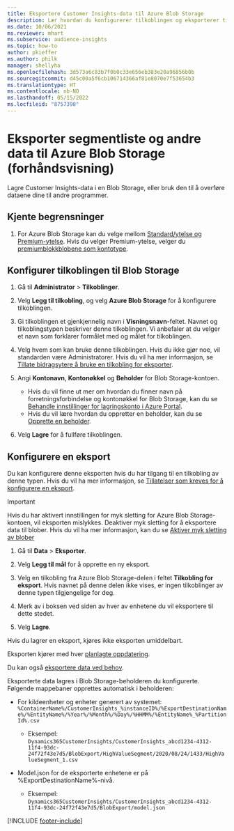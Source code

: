 ```yaml
---
title: Eksportere Customer Insights-data til Azure Blob Storage
description: Lær hvordan du konfigurerer tilkoblingen og eksporterer til Blob Storage.
ms.date: 10/06/2021
ms.reviewer: mhart
ms.subservice: audience-insights
ms.topic: how-to
author: pkieffer
ms.author: philk
manager: shellyha
ms.openlocfilehash: 3d573a6c83b7f0b0c33e656eb383e20a96856b0b
ms.sourcegitcommit: d45c00a5f6cb106714366af81e8070e7f53654b3
ms.translationtype: HT
ms.contentlocale: nb-NO
ms.lasthandoff: 05/15/2022
ms.locfileid: "8757398"
---
```

# <a name="export-segment-list-and-other-data-to-azure-blob-storage-preview"></a>Eksporter segmentliste og andre data til Azure Blob Storage (forhåndsvisning)

Lagre Customer Insights-data i en Blob Storage, eller bruk den til å overføre dataene dine til andre programmer.

## <a name="known-limitations"></a>Kjente begrensninger

1. For Azure Blob Storage kan du velge mellom [Standard/ytelse og Premium-ytelse](/azure/storage/blobs/storage-blob-performance-tiers). Hvis du velger Premium-ytelse, velger du [premiumblokkblobene som kontotype](/azure/storage/common/storage-account-overview#types-of-storage-accounts).

## <a name="set-up-the-connection-to-blob-storage"></a>Konfigurer tilkoblingen til Blob Storage

1. Gå til **Administrator** > **Tilkoblinger**.

1. Velg **Legg til tilkobling**, og velg **Azure Blob Storage** for å konfigurere tilkoblingen.

1. Gi tilkoblingen et gjenkjennelig navn i **Visningsnavn**-feltet. Navnet og tilkoblingstypen beskriver denne tilkoblingen. Vi anbefaler at du velger et navn som forklarer formålet med og målet for tilkoblingen.

1. Velg hvem som kan bruke denne tilkoblingen. Hvis du ikke gjør noe, vil standarden være Administratorer. Hvis du vil ha mer informasjon, se [Tillate bidragsytere å bruke en tilkobling for eksporter](connections.md#allow-contributors-to-use-a-connection-for-exports).

1. Angi **Kontonavn**, **Kontonøkkel** og **Beholder** for Blob Storage-kontoen.
    - Hvis du vil finne ut mer om hvordan du finner navn på forretningsforbindelse og kontonøkkel for Blob Storage, kan du se [Behandle innstillinger for lagringskonto i Azure Portal](/azure/storage/common/storage-account-manage).
    - Hvis du vil lære hvordan du oppretter en beholder, kan du se [Opprette en beholder](/azure/storage/blobs/storage-quickstart-blobs-portal#create-a-container).

1. Velg **Lagre** for å fullføre tilkoblingen. 

## <a name="configure-an-export"></a>Konfigurere en eksport

Du kan konfigurere denne eksporten hvis du har tilgang til en tilkobling av denne typen. Hvis du vil ha mer informasjon, se [Tillatelser som kreves for å konfigurere en eksport](export-destinations.md#set-up-a-new-export).

> [!IMPORTANT]
> Hvis du har aktivert innstillingen for myk sletting for Azure Blob Storage-kontoen, vil eksporten mislykkes. Deaktiver myk sletting for å eksportere data til blober. Hvis du vil ha mer informasjon, kan du se [Aktiver myk sletting av blober](/azure/storage/blobs/soft-delete-blob-enable)

1. Gå til **Data** > **Eksporter**.

1. Velg **Legg til mål** for å opprette en ny eksport.

1. Velg en tilkobling fra Azure Blob Storage-delen i feltet **Tilkobling for eksport**. Hvis navnet på denne delen ikke vises, er ingen tilkoblinger av denne typen tilgjengelige for deg.

1. Merk av i boksen ved siden av hver av enhetene du vil eksportere til dette stedet.

1. Velg **Lagre**.

Hvis du lagrer en eksport, kjøres ikke eksporten umiddelbart.

Eksporten kjører med hver [planlagte oppdatering](system.md#schedule-tab).     

Du kan også [eksportere data ved behov](export-destinations.md#run-exports-on-demand). 

Eksporterte data lagres i Blob Storage-beholderen du konfigurerte. Følgende mappebaner opprettes automatisk i beholderen:

- For kildeenheter og enheter generert av systemet:   
  `%ContainerName%/CustomerInsights_%instanceID%/%ExportDestinationName%/%EntityName%/%Year%/%Month%/%Day%/%HHMM%/%EntityName%_%PartitionId%.csv`  
  - Eksempel: `Dynamics365CustomerInsights/CustomerInsights_abcd1234-4312-11f4-93dc-24f72f43e7d5/BlobExport/HighValueSegment/2020/08/24/1433/HighValueSegment_1.csv`
 
- Model.json for de eksporterte enhetene er på %ExportDestinationName%-nivå.  
  - Eksempel: `Dynamics365CustomerInsights/CustomerInsights_abcd1234-4312-11f4-93dc-24f72f43e7d5/BlobExport/model.json`

[!INCLUDE [footer-include](includes/footer-banner.md)]
